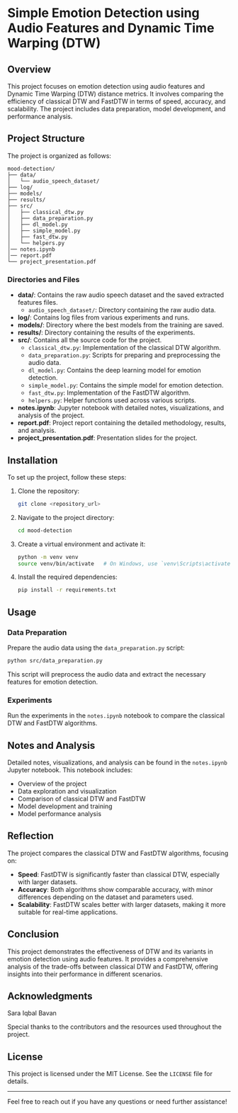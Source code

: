 # Simple Emotion Detection using Audio Features and Dynamic Time Warping (DTW)

## Overview
This project focuses on emotion detection using audio features and Dynamic Time Warping (DTW) distance metrics. It involves comparing the efficiency of classical DTW and FastDTW in terms of speed, accuracy, and scalability. The project includes data preparation, model development, and performance analysis.

## Project Structure
The project is organized as follows:

```
mood-detection/
├── data/
│   └── audio_speech_dataset/
├── log/
├── models/
├── results/
├── src/
│   ├── classical_dtw.py
│   ├── data_preparation.py
│   ├── dl_model.py
│   ├── simple_model.py
│   ├── fast_dtw.py
│   └── helpers.py
│── notes.ipynb
│── report.pdf
└── project_presentation.pdf
```

### Directories and Files
- **data/**: Contains the raw audio speech dataset and the saved extracted features files.
  - `audio_speech_dataset/`: Directory containing the raw audio data.
- **log/**: Contains log files from various experiments and runs.
- **models/**: Directory where the best models from the training are saved.
- **results/**: Directory containing the results of the experiments.
- **src/**: Contains all the source code for the project.
  - `classical_dtw.py`: Implementation of the classical DTW algorithm.
  - `data_preparation.py`: Scripts for preparing and preprocessing the audio data.
  - `dl_model.py`: Contains the deep learning model for emotion detection.
  - `simple_model.py`: Contains the simple model for emotion detection.
  - `fast_dtw.py`: Implementation of the FastDTW algorithm.
  - `helpers.py`: Helper functions used across various scripts.
- **notes.ipynb**: Jupyter notebook with detailed notes, visualizations, and analysis of the project.
- **report.pdf**: Project report containing the detailed methodology, results, and analysis.
- **project_presentation.pdf**: Presentation slides for the project.

## Installation
To set up the project, follow these steps:

1. Clone the repository:
   ```sh
   git clone <repository_url>
   ```
2. Navigate to the project directory:
   ```sh
   cd mood-detection
   ```
3. Create a virtual environment and activate it:
   ```sh
   python -m venv venv
   source venv/bin/activate   # On Windows, use `venv\Scripts\activate`
   ```
4. Install the required dependencies:
   ```sh
   pip install -r requirements.txt
   ```

## Usage
### Data Preparation
Prepare the audio data using the `data_preparation.py` script:
```sh
python src/data_preparation.py
```
This script will preprocess the audio data and extract the necessary features for emotion detection.

### Experiments
Run the experiments in the `notes.ipynb` notebook to compare the classical DTW and FastDTW algorithms.

## Notes and Analysis
Detailed notes, visualizations, and analysis can be found in the `notes.ipynb` Jupyter notebook. This notebook includes:
- Overview of the project
- Data exploration and visualization
- Comparison of classical DTW and FastDTW
- Model development and training
- Model performance analysis

## Reflection
The project compares the classical DTW and FastDTW algorithms, focusing on:
- **Speed**: FastDTW is significantly faster than classical DTW, especially with larger datasets.
- **Accuracy**: Both algorithms show comparable accuracy, with minor differences depending on the dataset and parameters used.
- **Scalability**: FastDTW scales better with larger datasets, making it more suitable for real-time applications.

## Conclusion
This project demonstrates the effectiveness of DTW and its variants in emotion detection using audio features. It provides a comprehensive analysis of the trade-offs between classical DTW and FastDTW, offering insights into their performance in different scenarios.

## Acknowledgments
Sara Iqbal Bavan

Special thanks to the contributors and the resources used throughout the project.

## License
This project is licensed under the MIT License. See the `LICENSE` file for details.

---

Feel free to reach out if you have any questions or need further assistance!
